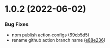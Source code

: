 # 1.0.2 (2022-06-02)


### Bug Fixes

* npm publish action configs ([69cb5d5](https://github.com/joeberetta/node-telegram-logger/commit/69cb5d54013bba8248338609c82de09d4400aac3))
* rename github action branch name ([e88e236](https://github.com/joeberetta/node-telegram-logger/commit/e88e23682de20ba22db1d8dbe245ea2f4f954c0e))